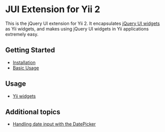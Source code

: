 JUI Extension for Yii 2
=======================

This is the jQuery UI extension for Yii 2. It encapsulates [jQuery UI widgets](http://jqueryui.com/) as Yii widgets,
and makes using jQuery UI widgets in Yii applications extremely easy.

Getting Started
---------------

* [Installation](installation.md)
* [Basic Usage](basic-usage.md)

Usage
----- 

* [Yii widgets](usage-widgets.md)


Additional topics
-----------------

* [Handling date input with the DatePicker](topics-date-picker.md)
